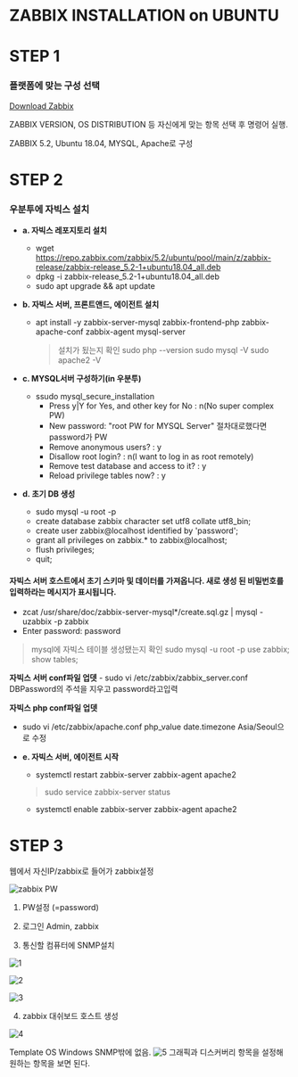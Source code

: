 # ZABBIX INSTALLATION on UBUNTU 

# STEP 1
 ### 플랫폼에 맞는 구성 선택
 
[Download Zabbix](https://www.zabbix.com/download)

ZABBIX VERSION, OS DISTRIBUTION 등 자신에게 맞는 항목 선택 후 명령어 실행.

ZABBIX 5.2, Ubuntu 18.04, MYSQL, Apache로 구성

# STEP 2
### 우분투에 자빅스 설치

 - **a. 자빅스 레포지토리 설치**
	  - wget https://repo.zabbix.com/zabbix/5.2/ubuntu/pool/main/z/zabbix-release/zabbix-release_5.2-1+ubuntu18.04_all.deb  
	 - dpkg -i zabbix-release_5.2-1+ubuntu18.04_all.deb  
	 - sudo apt upgrade && apt update

- **b. 자빅스 서버, 프론트앤드, 에이전트 설치**
	-  apt install -y zabbix-server-mysql zabbix-frontend-php zabbix-apache-conf zabbix-agent mysql-server

		> 설치가 됬는지 확인
		> sudo php --version 
		> sudo mysql -V 
		> sudo apache2 -V

 - **c. MYSQL서버 구성하기(in 우분투)**
	 - ssudo mysql_secure_installation 
		  -  Press y|Y for Yes, and other key for No : n(No super complex PW)
		  - New password: "root PW for MYSQL Server" 절차대로했다면 password가 PW
		  - Remove anonymous users? : y
		  - Disallow root login? : n(I want to log in as root remotely) 
		- Remove test database and access to it? : y
		-  Reload privilege tables now? : y

- **d. 초기 DB 생성**
	- sudo mysql -u root -p
	- create database zabbix character set utf8 collate utf8_bin;
	- create user zabbix@localhost identified by 'password';
	- grant all privileges on zabbix.* to zabbix@localhost;
	- flush privileges;
	- quit;

#### 자빅스 서버 호스트에서 초기 스키마 및 데이터를 가져옵니다. 새로 생성 된 비밀번호를 입력하라는 메시지가 표시됩니다.

 - zcat /usr/share/doc/zabbix-server-mysql*/create.sql.gz | mysql -uzabbix -p zabbix
- Enter password: password

> mysql에 자빅스 테이블 생성됐는지 확인 	sudo mysql -u root -p 	use zabbix; 	show tables;

**자빅스 서버 conf파일 업뎃**
	 - sudo vi /etc/zabbix/zabbix_server.conf
	 DBPassword의 주석을 지우고 password라고입력

**자빅스 php conf파일 업뎃**
- sudo vi /etc/zabbix/apache.conf
	php_value date.timezone Asia/Seoul으로 수정

- **e. 자빅스 서버, 에이전트 시작**
	 - systemctl restart zabbix-server zabbix-agent apache2
		 
	> sudo service zabbix-server status

	 - systemctl enable zabbix-server zabbix-agent apache2
	

# STEP 3

웹에서 자신IP/zabbix로 들어가 zabbix설정

![zabbix PW](https://user-images.githubusercontent.com/62642155/105120336-6c0a7e80-5b15-11eb-9ec3-4d4927bc85cb.png)
1. PW설정 (=password)

2. 로그인 Admin, zabbix

3. 통신할 컴퓨터에 SNMP설치

![1](https://user-images.githubusercontent.com/62642155/105120382-7f1d4e80-5b15-11eb-8b64-f81a53bec095.png)

![2](https://user-images.githubusercontent.com/62642155/105120378-7c225e00-5b15-11eb-9c1d-505bd09dae58.png)

![3](https://user-images.githubusercontent.com/62642155/105120379-7dec2180-5b15-11eb-9cce-7ba369d369e2.png)

4. zabbix 대쉬보드 호스트 생성

![4](https://user-images.githubusercontent.com/62642155/105120385-804e7b80-5b15-11eb-9281-210bfb67edf2.png)

Template OS Windows SNMP밖에 없음.
![5](https://user-images.githubusercontent.com/62642155/105120389-82b0d580-5b15-11eb-8609-dcc9bbc049b0.png)
그래픽과 디스커버리 항목을 설정해 원하는 항목을 보면 된다.
